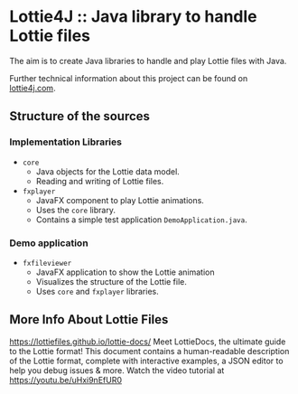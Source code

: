 # Lottie4J :: Java library to handle Lottie files

The aim is to create Java libraries to handle and play Lottie files with Java.

Further technical information about this project can be found on [lottie4j.com](https://lottie4j.com).

## Structure of the sources

### Implementation Libraries

* `core`
    * Java objects for the Lottie data model.
    * Reading and writing of Lottie files.
* `fxplayer`
    * JavaFX component to play Lottie animations.
    * Uses the `core` library.
    * Contains a simple test application `DemoApplication.java`.

### Demo application

* `fxfileviewer`
    * JavaFX application to show the Lottie animation
    * Visualizes the structure of the Lottie file.
    * Uses `core` and `fxplayer` libraries.

## More Info About Lottie Files

https://lottiefiles.github.io/lottie-docs/
Meet LottieDocs, the ultimate guide to the Lottie format!
This document contains a human-readable description of the Lottie format, complete with interactive examples, a JSON
editor to help you debug issues & more.
Watch the video tutorial at https://youtu.be/uHxi9nEfUR0